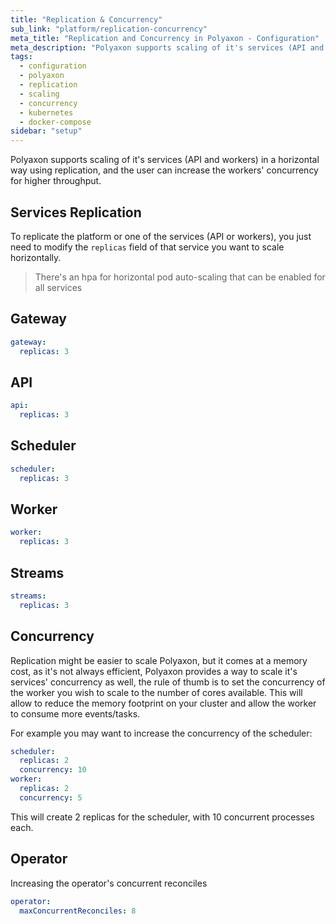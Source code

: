 ```yaml
---
title: "Replication & Concurrency"
sub_link: "platform/replication-concurrency"
meta_title: "Replication and Concurrency in Polyaxon - Configuration"
meta_description: "Polyaxon supports scaling of it's services (API and workers) in a horizontal way using replication, and the user can increase the workers' concurrency for higher throughput."
tags:
  - configuration
  - polyaxon
  - replication
  - scaling
  - concurrency
  - kubernetes
  - docker-compose
sidebar: "setup"
---
```


Polyaxon supports scaling of it's services (API and workers) in a horizontal way using replication, and the user can increase the workers' concurrency for higher throughput.

## Services Replication

To replicate the platform or one of the services (API or workers),
you just need to modify the `replicas` field of that service you want to scale horizontally.

> There's an hpa for horizontal pod auto-scaling that can be enabled for all services

## Gateway

```yaml
gateway:
  replicas: 3
```

## API

```yaml
api:
  replicas: 3
```

## Scheduler

```yaml
scheduler:
  replicas: 3
```

## Worker

```yaml
worker:
  replicas: 3
```

## Streams

```yaml
streams:
  replicas: 3
```

## Concurrency

Replication might be easier to scale Polyaxon, but it comes at a memory cost, as it's not always efficient,
Polyaxon provides a way to scale it's services' concurrency as well,
the rule of thumb is to set the concurrency of the worker you wish to scale to the number of cores available.
This will allow to reduce the memory footprint on your cluster and allow the worker to consume more events/tasks.

For example you may want to increase the concurrency of the scheduler:

```yaml
scheduler:
  replicas: 2
  concurrency: 10
worker:
  replicas: 2
  concurrency: 5
```

This will create 2 replicas for the scheduler, with 10 concurrent processes each.

## Operator

Increasing the operator's concurrent reconciles

```yaml
operator:
  maxConcurrentReconciles: 8
```
